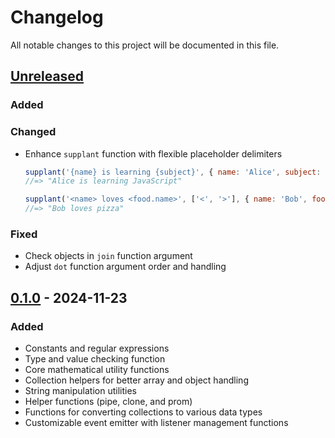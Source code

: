 # Changelog

All notable changes to this project will be documented in this file.

## [Unreleased]

### Added

### Changed

- Enhance `supplant` function with flexible placeholder delimiters

  ```js
  supplant('{name} is learning {subject}', { name: 'Alice', subject: 'JavaScript' });
  //=> "Alice is learning JavaScript"
  ```

  ```js
  supplant('<name> loves <food.name>', ['<', '>'], { name: 'Bob', food: { name: 'pizza' } });
  //=> "Bob loves pizza"
  ```

### Fixed

- Check objects in `join` function argument
- Adjust `dot` function argument order and handling

## [0.1.0] - 2024-11-23

### Added

- Constants and regular expressions
- Type and value checking function
- Core mathematical utility functions
- Collection helpers for better array and object handling
- String manipulation utilities
- Helper functions (pipe, clone, and prom)
- Functions for converting collections to various data types
- Customizable event emitter with listener management functions

[unreleased]: https://github.com/kodla-dev/uty/compare/v0.1.0...HEAD
[0.1.0]: https://github.com/kodla-dev/uty/releases/tag/v0.1.0
